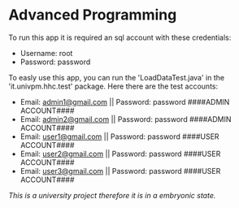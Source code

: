 # Advanced Programming

To run this app it is required an sql account with these credentials:
- Username: root
- Password: password

To easly use this app, you can run the 'LoadDataTest.java' in the 'it.univpm.hhc.test' package.
Here there are the test accounts:
-  Email: admin1@gmail.com  || Password: password       ####ADMIN ACCOUNT####
-  Email: admin2@gmail.com  || Password: password       ####ADMIN ACCOUNT####    
-  Email: user1@gmail.com  || Password: password        ####USER ACCOUNT####
-  Email: user2@gmail.com  || Password: password        ####USER ACCOUNT####
-  Email: user3@gmail.com  || Password: password        ####USER ACCOUNT####

*This is a university project therefore it is in a embryonic state.*
